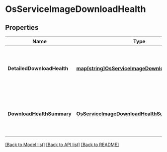 # OsServiceImageDownloadHealth

## Properties

Name | Type | Description | Notes
------------ | ------------- | ------------- | -------------
**DetailedDownloadHealth** | [**map[string]OsServiceImageDownloadHealthDetails**](OSServiceImageDownloadHealthDetails.md) | This is a map of controller IDs to detailed download health info. | 
**DownloadHealthSummary** | [**OsServiceImageDownloadHealthSummary**](OSServiceImageDownloadHealthSummary.md) | This is a high-level summary of the download health status. | 

[[Back to Model list]](../README.md#documentation-for-models) [[Back to API list]](../README.md#documentation-for-api-endpoints) [[Back to README]](../README.md)


